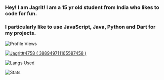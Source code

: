 ### Hey! I am Jagrit! I am a 15 yr old student from India who likes to code for fun.
### I particularly like to use JavaScript, Java, Python and Dart for my projects.

<p ## literally me <img src= "https://cdn.discordapp.com/emojis/894175687878017055.png?size=80" alt='stats' width="20px">

<p> <img src="https://komarev.com/ghpvc/?username=thecodersimp" alt="Profile Views" /> </p>  

<p>
  <a href="https://discord.com/users/388949711165587458">
     <img src="https://discord.c99.nl/widget/theme-3/388949711165587458.png" alt="Jagrit#4758 ( 388949711165587458 )"/>
       </a>
</p>
<p> <img src="https://github-readme-stats.vercel.app/api/top-langs/?username=JagritParakh&theme=synthwave&layout=compact&langs_count=7" alt="Langs Used"/> </p>
<p> <img src="https://github-readme-stats.vercel.app/api?username=jagritparakh&theme=synthwave" alt="Stats"/> </p>
